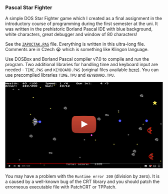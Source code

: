 
### Pascal Star Fighter

A simple DOS Star Fighter game which I created as a final assignment in the introductory course of programming during the first semester at the uni. It was written in the prehistoric Borland Pascal IDE with blue background, white characters, great debugger and window of 80 characters!

See the [`ZAPOCTAK.PAS`](https://github.com/Tomiinek/PascalStarFighter/tree/master/ZAPOCTAK.PAS) file. Everything is written in this ultra-long file. Comments are in Czech :sob: which is something like Klingon language. 

Use DOSBox and Borland Pascal compiler v7.0 to compile and run the program. Two additional libraries for handling time and keyboard input are needed - `TIME.PAS` and `KEYBOARD.PAS` (original files available [here](https://github.com/Spekkio/Knight)). You can use precompiled libraries `TIME.TPU` and `KEYBOARD.TPU`.

[![YOUTUBE_VIDEO](_img/video_thumbnail.png)](https://youtu.be/5rm_J-ofoT0)

You may have a problem with the `Runtime error 200` (division by zero). It is a caused by a well-known bug of the CRT library and you should patch the errorneous executable file with PatchCRT or TPPatch.
